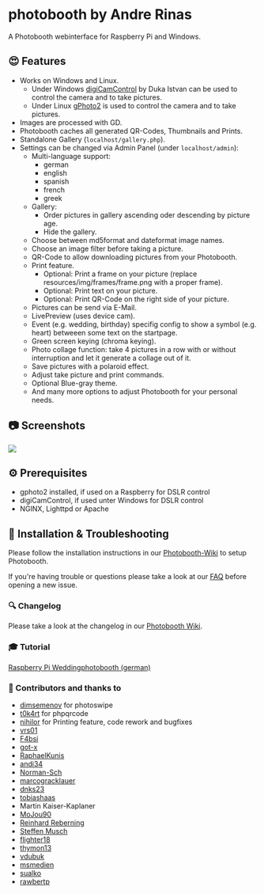 # photobooth by Andre Rinas
A Photobooth webinterface for Raspberry Pi and Windows.

## :heart_eyes: Features
- Works on Windows and Linux.
  - Under Windows [digiCamControl](http://digicamcontrol.com/) by Duka Istvan can be used to control the camera and to take pictures.
  - Under Linux [gPhoto2](http://gphoto.org/) is used to control the camera and to take pictures.
- Images are processed with GD.
- Photobooth caches all generated QR-Codes, Thumbnails and Prints.
- Standalone Gallery (`localhost/gallery.php`).
- Settings can be changed via Admin Panel (under `localhost/admin`):
  - Multi-language support:
      - german
      - english
      - spanish
      - french
      - greek
  - Gallery:
      - Order pictures in gallery ascending oder descending by picture age.
      - Hide the gallery.
  - Choose between md5format and dateformat image names.
  - Choose an image filter before taking a picture.
  - QR-Code to allow downloading pictures from your Photobooth.
  - Print feature.
    - Optional: Print a frame on your picture (replace resources/img/frames/frame.png with a proper frame).
    - Optional: Print text on your picture.
    - Optional: Print QR-Code on the right side of your picture.
  - Pictures can be send via E-Mail.
  - LivePreview (uses device cam).
  - Event (e.g. wedding, birthday) specifig config to show a symbol (e.g. heart) betweeen some text on the startpage.
  - Green screen keying (chroma keying).
  - Photo collage function: take 4 pictures in a row with or without interruption and let it generate a collage out of it.
  - Save pictures with a polaroid effect.
  - Adjust take picture and print commands.
  - Optional Blue-gray theme.
  - And many more options to adjust Photobooth for your personal needs.
  
## :camera: Screenshots
![](https://raw.githubusercontent.com/wiki/andreknieriem/photobooth/images/start.png)

## :gear: Prerequisites
- gphoto2 installed, if used on a Raspberry for DSLR control
- digiCamControl, if used unter Windows for DSLR control
- NGINX, Lighttpd or Apache

## :wrench: Installation & Troubleshooting
Please follow the installation instructions in our [Photobooth-Wiki](https://github.com/andreknieriem/photobooth/wiki) to setup Photobooth.

If you're having trouble or questions please take a look at our [FAQ](https://github.com/andreknieriem/photobooth/wiki#faq---frequently-asked-questions) before opening a new issue.

### :mag: Changelog
Please take a look at the changelog in our [Photobooth Wiki](https://github.com/andreknieriem/photobooth/wiki/changelog).

### :mortar_board: Tutorial
[Raspberry Pi Weddingphotobooth (german)](https://www.andrerinas.de/tutorials/raspberry-pi-einen-dslr-weddingphotobooth-erstellen.html)

### :clap: Contributors and thanks to
- [dimsemenov](https://github.com/dimsemenov/photoswipe) for photoswipe
- [t0k4rt](https://github.com/t0k4rt/phpqrcode) for phpqrcode
- [nihilor](https://github.com/nihilor/photobooth) for Printing feature, code rework and bugfixes
- [vrs01](https://github.com/vrs01)
- [F4bsi](https://github.com/F4bsi)
- [got-x](https://github.com/got-x)
- [RaphaelKunis](https://github.com/RaphaelKunis)
- [andi34](https://github.com/andi34)
- [Norman-Sch](https://github.com/Norman-Sch)
- [marcogracklauer](https://github.com/marcogracklauer)
- [dnks23](https://github.com/dnks23)
- [tobiashaas](https://github.com/tobiashaas)
- Martin Kaiser-Kaplaner
- [MoJou90](https://github.com/MoJou90)
- [Reinhard Reberning](https://www.reinhard-rebernig.at/website/websites/fotokasterl)
- [Steffen Musch](https://github.com/Nie-Oh)
- [flighter18](https://github.com/flighter18)
- [thymon13](https://github.com/thymon13)
- [vdubuk](https://github.com/vdubuk)
- [msmedien](https://github.com/msmedien)
- [sualko](https://github.com/sualko)
- [rawbertp](https://github.com/rawbertp)

